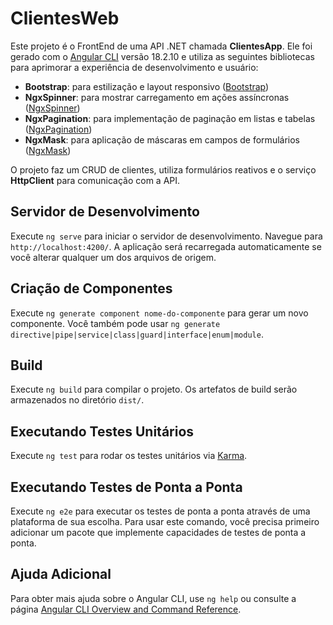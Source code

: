 # ClientesWeb

Este projeto é o FrontEnd de uma API .NET chamada **ClientesApp**. Ele foi gerado com o [Angular CLI](https://github.com/angular/angular-cli) versão 18.2.10 e utiliza as seguintes bibliotecas para aprimorar a experiência de desenvolvimento e usuário:

- **Bootstrap**: para estilização e layout responsivo ([Bootstrap](https://getbootstrap.com/))
- **NgxSpinner**: para mostrar carregamento em ações assíncronas ([NgxSpinner](https://www.npmjs.com/package/ngx-spinner))
- **NgxPagination**: para implementação de paginação em listas e tabelas ([NgxPagination](https://www.npmjs.com/package/ngx-pagination))
- **NgxMask**: para aplicação de máscaras em campos de formulários ([NgxMask](https://www.npmjs.com/package/ngx-mask))

O projeto faz um CRUD de clientes, utiliza formulários reativos e o serviço **HttpClient** para comunicação com a API.

## Servidor de Desenvolvimento

Execute `ng serve` para iniciar o servidor de desenvolvimento. Navegue para `http://localhost:4200/`. A aplicação será recarregada automaticamente se você alterar qualquer um dos arquivos de origem.

## Criação de Componentes

Execute `ng generate component nome-do-componente` para gerar um novo componente. Você também pode usar `ng generate directive|pipe|service|class|guard|interface|enum|module`.

## Build

Execute `ng build` para compilar o projeto. Os artefatos de build serão armazenados no diretório `dist/`.

## Executando Testes Unitários

Execute `ng test` para rodar os testes unitários via [Karma](https://karma-runner.github.io).

## Executando Testes de Ponta a Ponta

Execute `ng e2e` para executar os testes de ponta a ponta através de uma plataforma de sua escolha. Para usar este comando, você precisa primeiro adicionar um pacote que implemente capacidades de testes de ponta a ponta.

## Ajuda Adicional

Para obter mais ajuda sobre o Angular CLI, use `ng help` ou consulte a página [Angular CLI Overview and Command Reference](https://angular.dev/tools/cli).
